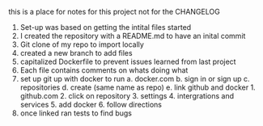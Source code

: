 this is a place for notes for this project not for the CHANGELOG

1. Set-up was based on getting the intital files started
2. I created the repository with a README.md to have an inital commit
3. Git clone of my repo to import locally
4. created a new branch to add files
5. capitalized Dockerfile to prevent issues learned from last project
6. Each file contains comments on whats doing what
7. set up git up with docker to run
	a. docker.com
	b. sign in or sign up
	c. repositories
	d. create (same name as repo)
	e. link github and docker
		1. github.com
		2. click on repository
		3. settings
		4. intergrations and services
		5. add docker
		6. follow directions
8. once linked ran tests to find bugs 